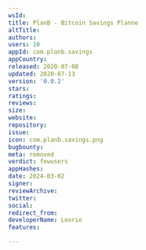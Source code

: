 ```yaml
---
wsId: 
title: PlanB - Bitcoin Savings Planne
altTitle: 
authors: 
users: 10
appId: com.planb.savings
appCountry: 
released: 2020-07-08
updated: 2020-07-13
version: '0.0.2'
stars: 
ratings: 
reviews: 
size: 
website: 
repository: 
issue: 
icon: com.planb.savings.png
bugbounty: 
meta: removed
verdict: fewusers
appHashes: 
date: 2024-03-02
signer: 
reviewArchive: 
twitter: 
social: 
redirect_from: 
developerName: Leorio
features: 

---
```


